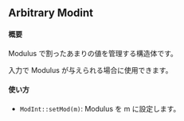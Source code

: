 ## Arbitrary Modint

#### 概要

Modulus で割ったあまりの値を管理する構造体です。

入力で Modulus が与えられる場合に使用できます。

#### 使い方

- `ModInt::setMod(m)`: Modulus を m に設定します。
